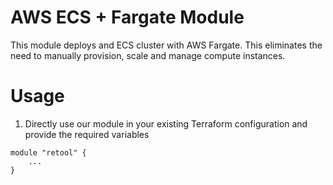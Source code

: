 # AWS ECS + Fargate Module

This module deploys and ECS cluster with AWS Fargate. This eliminates the need to manually provision, scale and manage compute instances.

# Usage

1. Directly use our module in your existing Terraform configuration and provide the required variables

```
module "retool" {
    ...
}
```
